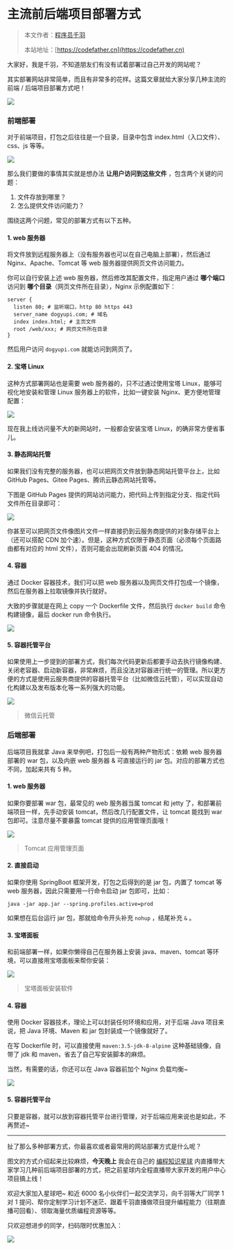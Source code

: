 # 主流前后端项目部署方式

> 本文作者：[程序员千羽](https://yuyuanweb.feishu.cn/wiki/Abldw5WkjidySxkKxU2cQdAtnah)
>
> 本站地址：[https://codefather.cn](https://codefather.cn)

大家好，我是千羽，不知道朋友们有没有试着部署过自己开发的网站呢？

其实部署网站非常简单，而且有非常多的花样。这篇文章就给大家分享几种主流的前端 / 后端项目部署方式吧！

![](https://pic.yupi.icu/5563/202311060815898.png)

### 前端部署

对于前端项目，打包之后往往是一个目录，目录中包含 index.html（入口文件）、css、js 等等。

![](https://pic.yupi.icu/5563/202311060815417.png)

那么我们要做的事情其实就是想办法 **让用户访问到这些文件** ，包含两个关键的问题：

1. 文件存放到哪里？
2. 怎么提供文件访问能力？

围绕这两个问题，常见的部署方式有以下五种。

#### 1. web 服务器

将文件放到远程服务器上（没有服务器也可以在自己电脑上部署），然后通过 Nginx、Apache、Tomcat 等 web 服务器提供网页文件访问能力。

你可以自行安装上述 web 服务器，然后修改其配置文件，指定用户通过 **哪个端口** 访问到 **哪个目录**（网页文件所在目录），Nginx 示例配置如下：

```
server {
  listen 80; # 监听端口，http 80 https 443
  server_name dogyupi.com; # 域名
  index index.html; # 主页文件
  root /web/xxx; # 网页文件所在目录
}
```

然后用户访问 `dogyupi.com` 就能访问到网页了。

#### 2. 宝塔 Linux

这种方式部署网站也是需要 web 服务器的，只不过通过使用宝塔 Linux，能够可视化地安装和管理 Linux 服务器上的软件，比如一键安装 Nginx、更方便地管理配置：

![](https://pic.yupi.icu/5563/202311060815928.png)

现在我上线访问量不大的新网站时，一般都会安装宝塔 Linux，的确非常方便省事儿。

#### 3. 静态网站托管

如果我们没有完整的服务器，也可以把网页文件放到静态网站托管平台上，比如 GitHub Pages、Gitee Pages、腾讯云静态网站托管等。

下图是 GitHub Pages 提供的网站访问能力，把代码上传到指定分支、指定代码文件所在目录即可：

![](https://pic.yupi.icu/5563/202311060815017.png)

你甚至可以把网页文件像图片文件一样直接扔到云服务商提供的对象存储平台上（还可以搭配 CDN 加个速）。但是，这种方式仅限于静态页面（必须每个页面路由都有对应的 html 文件），否则可能会出现刷新页面 404 的情况。

#### 4. 容器

通过 Docker 容器技术，我们可以把 web 服务器以及网页文件打包成一个镜像，然后在服务器上拉取镜像并执行就好。

大致的步骤就是在网上 copy 一个 Dockerfile 文件，然后执行 `docker build` 命令构建镜像，最后 docker run 命令执行。

![](https://pic.yupi.icu/5563/202311060815949.png)

#### 5. 容器托管平台

如果使用上一步提到的部署方式，我们每次代码更新后都要手动去执行镜像构建、关闭老容器、启动新容器，非常麻烦，而且没法对容器进行统一的管理。所以更方便的方式是使用云服务商提供的容器托管平台（比如微信云托管），可以实现自动化构建以及发布版本化等一系列强大的功能。

![](https://pic.yupi.icu/5563/202311060815143.png)

> 微信云托管

### 后端部署

后端项目我就拿 Java 来举例吧，打包后一般有两种产物形式：依赖 web 服务器部署的 war 包，以及内嵌 web 服务器 & 可直接运行的 jar 包。对应的部署方式也不同，加起来共有 5 种。

#### 1. web 服务器

如果你要部署 war 包，最常见的 web 服务器当属 tomcat 和 jetty 了，和部署前端项目一样，先手动安装 tomcat，然后改几行配置文件，让 tomcat 能找到 war 包即可。注意尽量不要暴露 tomcat 提供的应用管理页面哦！

![](https://pic.yupi.icu/5563/202311060815827.png)

> Tomcat 应用管理页面

#### 2. 直接启动

如果你使用 SpringBoot 框架开发，打包之后得到的是 jar 包，内置了 tomcat 等 web 服务器，因此只需要用一行命令启动 jar 包即可，比如：

```
java -jar app.jar --spring.profiles.active=prod
```

如果想在后台运行 jar 包，那就给命令开头补充 `nohup` ，结尾补充  `&` 。

#### 3. 宝塔面板

和前端部署一样，如果你懒得自己在服务器上安装 java、maven、tomcat 等环境，可以直接用宝塔面板来帮你安装：

![](https://pic.yupi.icu/5563/202311060815688.png)

> 宝塔面板安装软件

#### 4. 容器

使用 Docker 容器技术，理论上可以封装任何环境和应用，对于后端 Java 项目来说，把 Java 环境、Maven 和 jar 包封装成一个镜像就好了。

在写 Dockerfile 时，可以直接使用 `maven:3.5-jdk-8-alpine` 这种基础镜像，自带了 jdk 和 maven，省去了自己写安装脚本的麻烦。

当然，有需要的话，你还可以在 Java 容器前加个 Nginx 负载均衡~

![](https://pic.yupi.icu/5563/202311060815089.png)

#### 5. 容器托管平台

只要是容器，就可以放到容器托管平台进行管理，对于后端应用来说也是如此，不再赘述~



------


扯了那么多种部署方式，你最喜欢或者最常用的网站部署方式是什么呢？

图文的方式介绍起来比较麻烦，**今天晚上** 我会在自己的 [编程知识星球](https://mp.weixin.qq.com/s?__biz=MzI1NDczNTAwMA==&mid=2247508009&idx=1&sn=5b519b4a6fe62c79c038b2106ca1edab&scene=21#wechat_redirect) 内直播带大家学习几种前后端项目部署的方式，把之前星球内全程直播带大家开发的用户中心项目搞上线！

欢迎大家加入星球吧~ 和近 6000 名小伙伴们一起交流学习，向千羽等大厂同学 1 对 1 提问、帮你定制学习计划不迷茫、跟着千羽直播做项目提升编程能力（往期直播可回看）、领取海量优质编程资源等等。

只欢迎想进步的同学，扫码限时优惠加入：

![](https://pic.yupi.icu/5563/202311060815022.png)